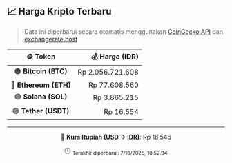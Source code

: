 

<!-- HARGA_KRIPTO -->
## 📈 Harga Kripto Terbaru

> Data ini diperbarui secara otomatis menggunakan [CoinGecko API](https://www.coingecko.com/) dan [exchangerate.host](https://exchangerate.host/)

<div align="center">

| 🪙 Token | 💰 Harga (IDR) |
|:------:|---------------:|
| 🟠 **Bitcoin (BTC)**   | Rp 2.056.721.608 |
| 🔵 **Ethereum (ETH)**  | Rp 77.608.560 |
| 🟣 **Solana (SOL)**    | Rp 3.865.215 |
| 🟢 **Tether (USDT)**   | Rp 16.554 |

---

💱 **Kurs Rupiah (USD → IDR)**: Rp 16.546

🕒 <sub>Terakhir diperbarui: 7/10/2025, 10.52.34</sub>

</div>
<!-- /HARGA_KRIPTO -->